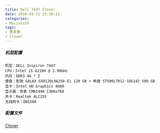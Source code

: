 ```yaml
---
title: Dell 7447 Clover
date: 2018-03-21 15:38:21
categories:
- Macintosh
tags:
- 黑苹果
- Clover
---
```


##### 机型配置

```wiki
机型：DELL Inspiron 7447
CPU：Intel i5-4210H @ 2.90GHz
内存：DDR3 4G * 2
硬盘：影驰 GALAX GX0120L9A250-E1 120 GB + 希捷 ST500LT012-1DG142 500 GB
显卡：Intel HD Graphics 4600
显示器：奇美 CMN1490 1366x768
声卡：Realtek ALC255
无线网卡：DW1560
```

##### 配置文件

[Clover](https://file.dktoo.com/Dell-7447-Clover/Dell%207447%20Clover.zip)